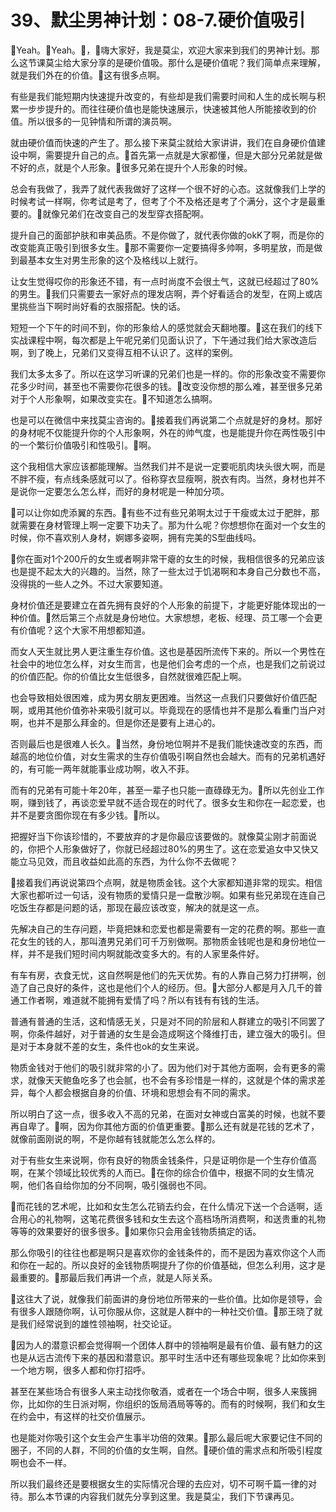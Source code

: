 # 39、默尘男神计划：08-7.硬价值吸引

🎼Yeah。🎼Yeah。🎼，🎼嗨大家好，我是莫尘，欢迎大家来到我们的男神计划。那么这节课莫尘给大家分享的是硬价值吸。那什么是硬价值呢？我们简单点来理解，就是我们外在的价值。🎼这有很多点啊。

有些是我们能短期内快速提升改变的，有些却是我们需要时间和人生的成长啊与积累一步步提升的。而往往硬价值也是能快速展示，快速被其他人所能接收到的价值。所以很多的一见钟情和所谓的演员啊。

就由硬价值而快速的产生了。那么接下来莫尘就给大家讲讲，我们在自身硬价值建设中啊，需要提升自己的点。🎼首先第一点就是大家都懂，但是大部分兄弟就是做不好的点，就是个人形象。🎼很多兄弟在提升个人形象的时候。

总会有我做了，我弄了就代表我做好了这样一个很不好的心态。这就像我们上学的时候考试一样啊，你考试是考了，但考了个不及格还是考了个满分，这个才是最重要的。🎼就像兄弟们在改变自己的发型穿衣搭配啊。

提升自己的面部护肤和审美品质。不是你做了，就代表你做的okK了啊，而是你的改变能真正吸引到很多女生。🎼那不需要你一定要搞得多帅啊，多明星放，而是做到最基本女生对男生形象的这个及格线以上就行。

让女生觉得哎你的形象还不错，有一点时尚度不会很土气，这就已经超过了80%的男生。🎼我们只需要去一家好点的理发店啊，弄个好看适合的发型，在网上或店里挑些当下啊时尚好看的衣服搭配。快的话。

短短一个下午的时间不到，你的形象给人的感觉就会天翻地覆。🎼这在我们的线下实战课程中啊，每次都是上午呢兄弟们见面认识了，下午通过我们给大家改造后啊，到了晚上，兄弟们又变得互相不认识了。这样的案例。

我们太多太多了。所以在这学习听课的兄弟们也是一样的。你的形象改变不需要你花多少时间，甚至也不需要你花很多的钱。🎼改变没你想的那么难，甚至很多兄弟对于个人形象啊，如果改变实在。🎼不知道怎么搞啊。

也是可以在微信中来找莫尘咨询的。🎼接着我们再说第二个点就是好的身材。那好的身材呢不仅能提升你的个人形象啊，外在的帅气度，也是能提升你在两性吸引中的一个繁衍价值吸引和性吸引。🎼啊。

这个我相信大家应该都能理解。当然我们并不是说一定要呃肌肉块头很大啊，而是不胖不瘦，有点线条感就可以了。俗称穿衣显瘦啊，脱衣有肉。当然，身材也并不是说你一定要怎么怎么样，而好的身材呢是一种加分项。

🎼可以让你如虎添翼的东西。🎼有些不过有些兄弟啊太过于干瘦或太过于肥胖，那就需要在身材管理上啊一定要下功夫了。那为什么呢？你想想你在面对一个女生的时候，你不喜欢别人身材，婀娜多姿啊，拥有完美的S型曲线吗。

🎼你在面对1个200斤的女生或者啊非常干瘪的女生的时候，我相信很多的兄弟应该也是提不起太大的兴趣的。当然，除了一些太过于饥渴啊和本身自己分数也不高，没得挑的一些人之外。不过大家要知道。

身材价值还是要建立在首先拥有良好的个人形象的前提下，才能更好能体现出的一种价值。🎼然后第三个点就是身份地位。大家想想，老板、经理、员工哪一个会更有价值呢？这个大家不用想都知道。

而女人天生就比男人更注重生存价值。这也是基因所流传下来的。所以一个男性在社会中的地位怎么样，对女生而言，也是他们会考虑的一个点，也是我们之前说过的价值匹配。你的价值比女生低很多，自然就很难匹配上啊。

也会导致相处很困难，成为男女朋友更困难。当然这一点我们只要做好价值匹配啊，或用其他价值弥补来吸引就可以。毕竟现在的感情也并不是那么看重门当户对啊，也并不是那么拜金的。但是你还是要有上进心的。

否则最后也是很难人长久。🎼当然，身份地位啊并不是我们能快速改变的东西，而越高的地位价值，对女生需求的生存价值吸引啊自然也会越大。而有的兄弟机遇好的，有可能一两年就能事业成功啊，收入不菲。

而有的兄弟有可能十年20年，甚至一辈子也只能一直碌碌无为。🎼所以先创业工作啊，赚到钱了，再谈恋爱早就不适合现在的时代了。很多女生和你在一起恋爱，也并不是要贪图你现在有多少钱。🎼所以。

把握好当下你该珍惜的，不要放弃的才是你最应该要做的。就像莫尘刚才前面说的，你把个人形象做好了，你就已经超过80%的男生了。这在恋爱追女中又快又能立马见效，而且收益如此高的东西，为什么你不去做呢？

🎼接着我们再说说第四个点啊，就是物质金钱。这个大家都知道非常的现实。相信大家也都听过一句话，没有物质的爱情只是一盘散沙啊。如果有些兄弟现在连自己吃饭生存都是问题的话，那现在最应该改变，解决的就是这一点。

先解决自己的生存问题，毕竟把妹和恋爱也都是需要有一定的花费的啊。那些一直花女生的钱的人，那叫渣男兄弟们可千万别做啊。那物质金钱呢也是和身份地位一样，并不是我们短时间内啊就能改变多大的。有的人家里条件好。

有车有房，衣食无忧，这自然啊是他们的先天优势。有的人靠自己努力打拼啊，创造了自己良好的条件，这也是他们个人的经历。但。🎼大部分人都是月入几千的普通工作者啊，难道就不能拥有爱情了吗？所以有钱有有钱的生活。

普通有普通的生活，这和情感无关，只是对不同的阶层和人群建立的吸引不同罢了啊，你条件越好，对于普通的女生是会造成啊这个降维打击，建立强大的吸引。但是对于本身就不差的女生，条件也ok的女生来说。

物质金钱对于他们的吸引就非常的小了。因为他们对于其他方面啊，会有更多的需求，就像天天鲍鱼吃多了也会腻，也不会有多珍惜是一样的，这就是个体的需求差异，每个人都会根据自身的价值、环境和思想会有不同的需求。

所以明白了这一点，很多收入不高的兄弟，在面对女神或白富美的时候，也就不要再自卑了。🎼啊，因为你其他方面的价值更重要。🎼那么还有就是花钱的艺术了，就像前面刚说的啊，不是你越有钱就能怎么怎么样的。

对于有些女生来说啊，你有良好的物质金钱条件，只是证明你是一个生存价值高啊，在某个领域比较优秀的人而已。🎼在你的综合价值中，根据不同的女生情况啊，他们各自给你加的分不同啊，吸引强弱也不同。

🎼而花钱的艺术呢，比如和女生怎么花销去约会，在什么情况下送一个合适啊，适合用心的礼物啊，这笔花费很多钱和女生去这个高档场所消费啊，和送贵重的礼物等等的效果要好的很多很多。🎼如果你只会用金钱物质搞定的话。

那么你吸引的往往也都是啊只是喜欢你的金钱条件的，而不是因为喜欢你这个人而和你在一起的。所以良好的金钱物质啊提升了你的价值基础，但怎么利用，这才是最重要的。🎼那最后我们再讲一个点，就是人际关系。

🎼这往大了说，就像我们前面讲的身份地位所带来的一些价值。比如你是领导，会有很多人跟随你啊，认可你服从你，这就是人群中的一种社交价值。🎼那王晓了就是我们经常说到的雄性领袖啊，社交论证。

🎼因为人的潜意识都会觉得啊一个团体人群中的领袖啊是最有价值、最有魅力的这也是从远古流传下来的基因和潜意识。那平时生活中还有哪些现象呢？比如你来到一个地方啊，很多人都和你打招呼。

甚至在某些场合有很多人来主动找你敬酒，或者在一个场合中啊，很多人来簇拥你，比如你的生日派对啊，你组织的饭局酒局等等的。而有的时候啊，我们和女生在约会中，有这样的社交价值展示。

也是能对你吸引这个女生会产生事半功倍的效果。🎼那么最后呢大家要记住不同的圈子，不同的人群，不同的价值的女生啊，自然。🎼硬价值的需求点和所吸引程度啊也会不一样。

所以我们最终还是要根据女生的实际情况合理的去应对，切不可啊千篇一律的对待。那么本节课的内容我们就先分享到这里。我是莫尘，我们下节课再见。

